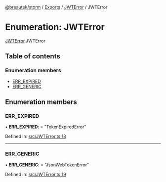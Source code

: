 [@breautek/storm](../README.md) / [Exports](../modules.md) / [JWTError](../modules/jwterror.md) / JWTError

# Enumeration: JWTError

[JWTError](../modules/jwterror.md).JWTError

## Table of contents

### Enumeration members

- [ERR\_EXPIRED](jwterror.jwterror-1.md#err_expired)
- [ERR\_GENERIC](jwterror.jwterror-1.md#err_generic)

## Enumeration members

### ERR\_EXPIRED

• **ERR\_EXPIRED**: = "TokenExpiredError"

Defined in: [src/JWTError.ts:18](https://github.com/breautek/storm/blob/0d2af7e/src/JWTError.ts#L18)

___

### ERR\_GENERIC

• **ERR\_GENERIC**: = "JsonWebTokenError"

Defined in: [src/JWTError.ts:19](https://github.com/breautek/storm/blob/0d2af7e/src/JWTError.ts#L19)
